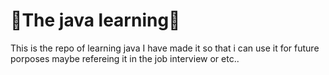 <h1>📗The java learning📕</h1>
<span>
  This is the repo of learning java I have made it so that i can use it for future porposes maybe refereing it in the job interview or etc..
</span>
